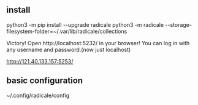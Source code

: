 ## install
python3 -m pip install --upgrade radicale
python3 -m radicale --storage-filesystem-folder=~/.var/lib/radicale/collections

Victory! Open http://localhost:5232/ in your browser! You can log in with any username and password.(now just localhost)

http://121.40.133.157:5253/

## basic configuration
~/.config/radicale/config